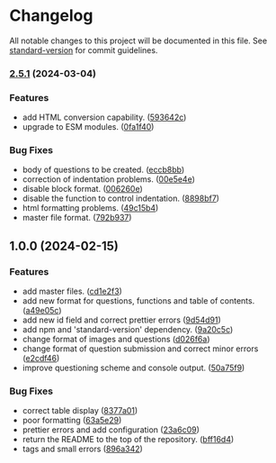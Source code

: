 # Changelog

All notable changes to this project will be documented in this file. See [standard-version](https://github.com/conventional-changelog/standard-version) for commit guidelines.

### [2.5.1](https://github.com/envico801/obsidian-to-anki-card-converter/compare/v1.0.0...v2.5.1) (2024-03-04)


### Features

* add HTML conversion capability. ([593642c](https://github.com/envico801/obsidian-to-anki-card-converter/commit/593642c9933e11e13764ca4bdaa0b775e27e73b1))
* upgrade to ESM modules. ([0fa1f40](https://github.com/envico801/obsidian-to-anki-card-converter/commit/0fa1f40ede20835b0f244359373e62a11897eb92))


### Bug Fixes

* body of questions to be created. ([eccb8bb](https://github.com/envico801/obsidian-to-anki-card-converter/commit/eccb8bb906af761700ffe087e9c72c19c9e4d54d))
* correction of indentation problems. ([00e5e4e](https://github.com/envico801/obsidian-to-anki-card-converter/commit/00e5e4e988fef5ee342823ee9bd37631833588c5))
* disable block format. ([006260e](https://github.com/envico801/obsidian-to-anki-card-converter/commit/006260e322410f08803da7bd53b30347bd6ef714))
* disable the function to control indentation. ([8898bf7](https://github.com/envico801/obsidian-to-anki-card-converter/commit/8898bf7f23ff8e0a2f8721f309012b62513c789e))
* html formatting problems. ([49c15b4](https://github.com/envico801/obsidian-to-anki-card-converter/commit/49c15b486f20a05ccfa44c42f3e737f41ff3f8bc))
* master file format. ([792b937](https://github.com/envico801/obsidian-to-anki-card-converter/commit/792b9375d1cfea45b887af110b96d16451fbb0e8))

## 1.0.0 (2024-02-15)


### Features

* add master files. ([cd1e2f3](https://github.com/envico801/obsidian-to-anki-card-converter/commit/cd1e2f31e8e56cb1bf436a9cc6d79aeabdf2ae59))
* add new format for questions, functions and table of contents. ([a49e05c](https://github.com/envico801/obsidian-to-anki-card-converter/commit/a49e05c2d959e06c331b5848e2e4180de03d7f34))
* add new id field and correct prettier errors ([9d54d91](https://github.com/envico801/obsidian-to-anki-card-converter/commit/9d54d91b70b2708472584dc7ec51022bd5d846f8))
* add npm and 'standard-version' dependency. ([9a20c5c](https://github.com/envico801/obsidian-to-anki-card-converter/commit/9a20c5cdbaa35141192c20aaf1763b3148261789))
* change format of images and questions ([d026f6a](https://github.com/envico801/obsidian-to-anki-card-converter/commit/d026f6a344fea30c9ace99ff9d2ee05650c3b277))
* change format of question submission and correct minor errors ([e2cdf46](https://github.com/envico801/obsidian-to-anki-card-converter/commit/e2cdf46ea1567cfd4fc66fa16f9cd5521430c0ac))
* improve questioning scheme and console output. ([50a75f9](https://github.com/envico801/obsidian-to-anki-card-converter/commit/50a75f93c871ac085eed94d533c754141bfce8ef))


### Bug Fixes

* correct table display ([8377a01](https://github.com/envico801/obsidian-to-anki-card-converter/commit/8377a01bf254c9d1904780315e5d2349076e04ef))
* poor formatting ([63a5e29](https://github.com/envico801/obsidian-to-anki-card-converter/commit/63a5e2923d9d258d520b96030582e550c0adf6b4))
* prettier errors and add configuration ([23a6c09](https://github.com/envico801/obsidian-to-anki-card-converter/commit/23a6c0941ef04e229c927e7b1c2e0be073b23246))
* return the README to the top of the repository. ([bff16d4](https://github.com/envico801/obsidian-to-anki-card-converter/commit/bff16d400bb4eecd72e58513e6f4e067bbc958e6))
* tags and small errors ([896a342](https://github.com/envico801/obsidian-to-anki-card-converter/commit/896a3423ab074029e48051167bde480179384a35))
